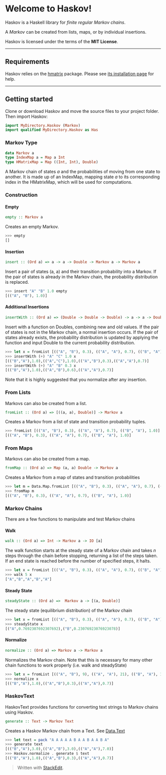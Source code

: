 
Welcome to Haskov!
====================

Haskov is a Haskell library for *finite regular Markov chains*.

A *Markov* can be created from lists, maps, or by individual insertions. 

Haskov is licensed under the terms of the **MIT License**.

---------------

Requirements
-------------
Haskov relies on the [hmatrix](https://hackage.haskell.org/package/hmatrix "hmatrix") package. Please see [its installation page](https://github.com/albertoruiz/hmatrix/blob/master/INSTALL.md) for help.

-----------------

Getting started
------------------

Clone or download Haskov and move the source files to your project folder. Then import Haskov:
```haskell
import MyDirectory.Haskov (Markov)
import qualified MyDirectory.Haskov as Has
```

### Markov Type
```Haskell
data Markov a
type IndexMap a = Map a Int
type HMatrixMap = Map ((Int, Int), Double)
```
A Markov chain of states *a* and the probabilities of moving from one state to another. It is made up of an IndexMap, mapping state *a* to its corresponding index in the HMatrixMap, which will be used for computations.

### Construction

#### Empty

```Haskell
empty :: Markov a
``` 
Creates an empty Markov.

```Haskell
>>> empty
[]
```

#### Insertion

```Haskell
insert :: (Ord a) => a -> a -> Double -> Markov a -> Markov a
```

Insert a pair of states (a, a) and their transition probability into a Markov. If the pair of states is already in  the Markov chain, the probability distribution is replaced.

```Haskell 
>>> insert "A" "B" 1.0 empty
[(("A", "B"), 1.0)]
```

#### Additional Insertions

```Haskell
insertWith :: (Ord a) => (Double -> Double -> Double) -> a -> a -> Double -> Markov a -> Markov a
```

Insert with a function on Doubles, combining new and old values. If the pair of states is not in the Markov chain, a normal insertion occurs. If the pair of states already exists, the probability distribution is updated by applying the function and input Double to the current probability distribution.

```Haskell
>>> let x = fromList [(("A", "B"), 0.3), (("A", "A"), 0.7), (("B", "A"), 1.0)]
>>> insertWith (+) "A" "C" 1.0 x
[(("B","A"),1.0),(("A","C"),1.0),(("A","B"),0.3),(("A","A"),0.7)]
>>> insertWith (+) "A" "B" 0.3 x
[(("B","A"),1.0),(("A","B"),0.6),(("A","A"),0.7)]
```

Note that it is highly suggested that you normalize after any insertion.

### From Lists
Markovs can also be created from a list.

```Haskell
fromList :: (Ord a) => [((a, a), Double)] -> Markov a
```

Creates a Markov from a list of state and transition probability tuples.

```Haskell
>>> fromList [(("A", "B"), 0.3), (("A", "A"), 0.7), (("B", "A"), 1.0)]
[(("A", "B"), 0.3), (("A", "A"), 0.7), (("B", "A"), 1.0)]
```

### From Maps
Markovs can also be created from a map.


```Haskell
fromMap :: (Ord a) => Map (a, a) Double -> Markov a
```

Creates a Markov from a map of states and transition probabilities

```Haskell
>>> let m = Data.Map.fromList [(("A", "B"), 0.3), (("A", "A"), 0.7), (("B", "A"), 1.0)]
>>> fromMap m
[(("A", "B"), 0.3), (("A", "A"), 0.7), (("B", "A"), 1.0)]
```

### Markov Chains
There are a few functions to manipulate and test Markov chains

#### Walk

```Haskell
walk :: (Ord a) => Int -> Markov a -> IO [a]
```

The walk function starts at the steady state of a Markov chain and takes *n* steps through the chain before stopping, returning a list of the steps taken. If an end state is reached before the number of specified steps, it halts.

```Haskell
>>> let x = fromList [(("A", "B"), 0.3), (("A", "A"), 0.7), (("B", "A"), 1.0)]
>>> walk 5 x
["A","B","A","B","A"]
```
#### Steady State
```Haskell
steadyState :: (Ord a) =>  Markov a -> [(a, Double)]
```

The steady state (equilibrium distribution) of the Markov chain

```Haskell
>>> let x = fromList [(("A", "B"), 0.3), (("A", "A"), 0.7), (("B", "A"), 1.0)]
>>> steadyState x
[("A",0.7692307692307692),("B",0.23076923076923078)]
```

#### Normalize

```Haskell
normalize :: (Ord a) => Markov a -> Markov a
```

Normalizes the Markov chain. Note that this is necessary for many other chain functions to work properly (i.e. walk and steadyState)

```Haskell
>>> let x = fromList [(("A", "B"), 9), (("A", "A"), 21), (("B", "A"), 15)]
>>> normalize x
[(("B","A"),1.0),(("A","B"),0.3),(("A","A"),0.7)]
```

### HaskovText

HaskovText provides functions for converting text strings to Markov chains using Haskov. 

```Haskell
generate :: Text -> Markov Text
```
Creates a Haskov Markov chain from a Text.  See [Data.Text](https://hackage.haskell.org/package/text-1.2.2.1/docs/Data-Text.html) 

```Haskell
>>> let text = pack "A A A A A B A A B A A B A"
>>> generate text 
[(("B","A"),3.0),(("A","B"),3.0),(("A","A"),7.0)]
>>> Haskov.normalize . generate $ text
[(("B","A"),1.0),(("A","B"),0.3),(("A","A"),0.7)]
```

> Written with [StackEdit](https://stackedit.io/).